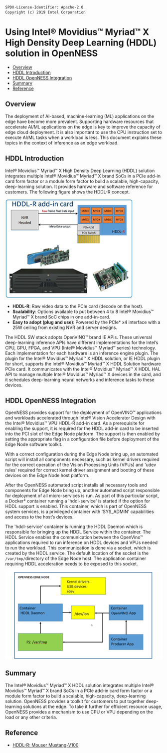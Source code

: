 ```text
SPDX-License-Identifier: Apache-2.0
Copyright (c) 2019 Intel Corporation
```
<!-- omit in toc -->
# Using Intel® Movidius™ Myriad™ X High Density Deep Learning (HDDL) solution in OpenNESS
- [Overview](#overview)
- [HDDL Introduction](#hddl-introduction)
- [HDDL OpenNESS Integration](#hddl-openness-integration)
- [Summary](#summary)
- [Reference](#reference)

## Overview
The deployment of AI-based, machine-learning (ML) applications on the edge have become more prevalent. Supporting hardware resources that accelerate AI/ML applications on the edge is key to improve the capacity of edge cloud deployment. It is also important to use the CPU instruction set to execute AI/ML tasks when a workload is less. This document explains these topics in the context of inference as an edge workload.

## HDDL Introduction
Intel® Movidius™ Myriad™ X High Density Deep Learning (HDDL) solution integrates multiple Intel® Movidius™ Myriad™ X brand SoCs in a PCIe add-in card form factor or a module form factor to build a scalable, high-capacity, deep-learning solution. It provides hardware and software reference for customers. The following figure shows the HDDL-R concept.

![HDDL-R Add-in Card](hddl-images/openness_HDDL.png)

- <b>HDDL-R</b>: Raw video data to the PCIe card (decode on the host).
- <b>Scalability</b>: Options available to put between 4 to 8 Intel® Movidius™ Myriad™ X brand SoC chips in one add-in-card.
- <b>Easy to adopt (plug and use)</b>: Powered by the PCIe\* x4 interface with a 25W ceiling from existing NVR and server designs.

The HDDL SW stack adopts OpenVINO™ brand IE APIs. These universal deep-learning inference APIs have different implementations for the Intel’s CPU, GPU, FPGA, and VPU (Intel® Movidius™ Myriad™ series) technology.
Each implementation for each hardware is an inference engine plugin.
The plugin for the Intel® Movidius™ Myriad™ X HDDL solution, or IE HDDL plugin for short, supports the Intel® Movidius™ Myriad™ X HDDL Solution hardware PCIe card. It communicates with the Intel® Movidius™ Myriad™ X HDDL HAL API to manage multiple Intel® Movidius™ Myriad™ X devices in the card, and it schedules deep-learning neural networks and inference tasks to these devices.

## HDDL OpenNESS Integration

OpenNESS provides support for the deployment of OpenVINO™ applications and workloads accelerated through Intel® Vision Accelerator Design with the Intel® Movidius™ VPU HDDL-R add-in card. As a prerequisite for enabling the support, it is required for the HDDL add-in card to be inserted into the PCI slot of the Edge Node platform. The support is then enabled by setting the appropriate flag in a configuration file before deployment of the Edge Node software toolkit.

With a correct configuration during the Edge Node bring up, an automated script will install all components necessary, such as kernel drivers required for the correct operation of the Vision Processing Units (VPUs) and 'udev rules' required for correct kernel driver assignment and booting of these devices on the Edge Node host platform.

After the OpenNESS automated script installs all necessary tools and components for Edge Node bring up, another automated script responsible for deployment of all micro-services is run. As part of this particular script, a Docker\* container running a 'hddl-service' is started if the option for HDDL support is enabled. This container, which is part of OpenNESS system services, is a privileged container with 'SYS_ADMIN' capabilities and access to the host’s devices.

The 'hddl-service' container is running the HDDL Daemon which is responsible for bringing up the HDDL Service within the container. The HDDL Service enables the communication between the OpenVino™ applications required to run inference on HDDL devices and VPUs needed to run the workload. This communication is done via a socket, which is created by the HDDL service. The default location of the socket is the `/var/tmp/`directory of the Edge Node host. The application container requiring HDDL acceleration needs to be exposed to this socket.

![HDDL-Block-Diagram](hddl-images/hddlservice.png)

## Summary
The Intel® Movidius™ Myriad™ X HDDL solution integrates multiple Intel® Movidius™ Myriad™ X brand SoCs in a PCIe add-in card form factor or a module form factor to build a scalable, high-capacity, deep-learning solution. OpenNESS provides a toolkit for customers to put together deep-learning solutions at the edge. To take it further for efficient resource usage, OpenNESS provides a mechanism to use CPU or VPU depending on the load or any other criteria.

## Reference
- [HDDL-R: Mouser Mustang-V100](https://www.mouser.ie/datasheet/2/763/Mustang-V100_brochure-1526472.pdf)
